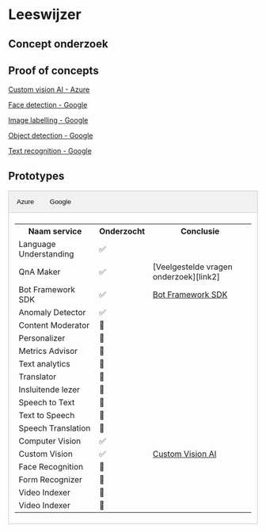 # Leeswijzer

## Concept onderzoek

## Proof of concepts

[Custom vision AI - Azure][Onderzoek customAI.pdf]

[Face detection - Google][Face detection - Google.zip]

[Image labelling - Google][Image labelling - Google.zip]

[Object detection - Google][Object detection - Google.zip]

[Text recognition - Google][Text recognition - Google.zip]

## Prototypes 

<!-- Tab links -->
<div class="tab">
  <button class="tablinks" onclick="openCity(event, 'Azure')">Azure</button>
  <button class="tablinks" onclick="openCity(event, 'Google')">Google</button>
</div>

<!-- Tab content -->
<div id="Azure" class="tabcontent" style="display: block;">
  <table style="margin-left: auto; margin-right: auto;">
    <tr>
        <th>Naam service</th>
        <th>Onderzocht</th>
        <th>Conclusie</th>
    </tr>
    <tr>
        <td>Language Understanding</td>
        <td>✅</td>
        <td></td>
    </tr>
    <tr>
        <td>QnA Maker</td>
        <td>✅</td>
        <td>[Veelgestelde vragen onderzoek][link2]</td>
    </tr>
    <tr>
        <td>Bot Framework SDK</td>
        <td>✅</td>
        <td><a href="https://github.com/teundeclercq/Research-AI-services/files/5769467/BotFramework.SDK.Microsoft.Azure.zip">Bot Framework SDK</a></td>
    </tr>
    <tr>
        <td>Anomaly Detector</td>
        <td>✅</td>
        <td></td>
    </tr>
    <tr>
        <td>Content Moderator</td>
        <td>🚫</td>
        <td></td>
    </tr>
    <tr>
        <td>Personalizer</td>
        <td>🚫</td>
        <td></td>
    </tr>
    <tr>
        <td>Metrics Advisor</td>
        <td>🚫</td>
        <td></td>
    </tr>
    <tr>
        <td>Text analytics</td>
        <td>🚫</td>
        <td></td>
    </tr>
    <tr>
        <td>Translator</td>
        <td>🚫</td>
        <td></td>
    </tr>    
    <tr>
        <td>Insluitende lezer</td>
        <td>🚫</td>
        <td></td>
    </tr>
    <tr>
        <td>Speech to Text</td>
        <td>🚫</td>
        <td></td>
    </tr>
    <tr>
        <td>Text to Speech</td>
        <td>🚫</td>
        <td></td>
    </tr>
    <tr>
        <td>Speech Translation </td>
        <td>🚫</td>
        <td></td>
    </tr>
    <tr>
        <td>Computer Vision</td>
        <td>✅</td>
        <td></td>
    </tr>
    <tr>
        <td>Custom Vision</td>
        <td>✅</td>
        <td><a href="https://github.com/teundeclercq/Research-AI-services/files/5768963/Onderzoek.customAI.pdf">Custom Vision AI</a></td>
    </tr>
    <tr>
        <td>Face Recognition</td>
        <td>🚫</td>
        <td></td>
    </tr>
    <tr>
        <td>Form Recognizer</td>
        <td>🚫</td>
        <td></td>
    </tr>
    <tr>
        <td>Video Indexer</td>
        <td>🚫</td>
        <td></td>
    </tr>    
    <tr>
        <td>Video Indexer</td>
        <td>🚫</td>
        <td></td>
    </tr>
  </table>
  

</div>

<div id="Google" class="tabcontent">
   <table>
    <tr>
       <th>Naam service</th>
       <th>Onderzocht</th>
       <th>Conclusie</th>
    </tr>
    <tr>
        <td>Face detection</td>   
        <td>✅</td>
        <td>
                    <a href="">POC onderzoek</a>
                    <br>
                    <a href="">Veelgestelde vragen onderzoek</a>
        </td>
    </tr>    
    <tr>
        <td>Text Recognition</td>   
        <td>✅</td>
        <td>
            <a href="">POC onderzoek</a>
            <br>
            <a href="">Veelgestelde vragen onderzoek</a>
        </td>
    </tr>
    <tr>
        <td>Dialogflow</td>   
        <td>✅</td>
        <td><a href="">Veelgestelde vragen onderzoek</a></td>
    </tr>
    <tr>
        <td>Image labelling</td>   
        <td>✅</td>
        <td><a href="">POC onderzoek</a></td>
    </tr>
    <tr>
        <td>Object detection</td>   
        <td>✅</td>
        <td><a href="">POC onderzoek</a></td>
    </tr>
    <tr>
        <td>Speech-to-text</td>   
        <td>🚫</td>
        <td></td>
    </tr>
    <tr>
        <td>Text-to-speech</td>   
        <td>🚫</td>
        <td></td>
    </tr>
    <tr>
        <td>Contact center AI</td>   
        <td>🚫</td>
        <td></td>
    </tr>
    <tr>
        <td>Natural Language</td>   
        <td>🚫</td>
        <td></td>
    </tr>
    <tr>
        <td>Translation</td>   
        <td>🚫</td>
        <td></td>
    </tr>
    <tr>
        <td>Vision OCR</td>   
        <td>🚫</td>
        <td></td>
    </tr>
    <tr>
        <td>Document AI API</td>   
        <td>🚫</td>
        <td></td>
    </tr>
    <tr>
        <td>Invoice parser</td>   
        <td>🚫</td>
        <td></td>
    </tr>
    <tr>
        <td>Form parser</td>   
        <td>🚫</td>
        <td></td>
    </tr>
    <tr>
        <td>Base OCR</td>   
        <td>🚫</td>
        <td></td>
    </tr>
    <tr>
        <td>Base OCR</td>   
        <td>🚫</td>
        <td></td>
    </tr>
    <tr>
        <td>Media Translation</td>   
        <td>🚫</td>
        <td></td>
    </tr>
    <tr>
        <td>Healthcare Natural Language</td>   
        <td>🚫</td>
        <td></td>
    </tr>
    <tr>
        <td>Recommendations AI</td>   
        <td>🚫</td>
        <td></td>
    </tr>
    
   </table>

</div>


<script>
function openCity(evt, cityName) {
  // Declare all variables
  var i, tabcontent, tablinks;

  // Get all elements with class="tabcontent" and hide them
  tabcontent = document.getElementsByClassName("tabcontent");
  for (i = 0; i < tabcontent.length; i++) {
    tabcontent[i].style.display = "none";
  }

  // Get all elements with class="tablinks" and remove the class "active"
  tablinks = document.getElementsByClassName("tablinks");
  for (i = 0; i < tablinks.length; i++) {
    tablinks[i].className = tablinks[i].className.replace(" active", "");
  }

  // Show the current tab, and add an "active" class to the button that opened the tab
  document.getElementById(cityName).style.display = "block";
  evt.currentTarget.className += " active";
} 
</script>

<style>
.tab {
  overflow: hidden;
  border: 1px solid #ccc;
  background-color: #f1f1f1;
}

/* Style the buttons that are used to open the tab content */
.tab button {
  background-color: inherit;
  float: left;
  border: none;
  outline: none;
  cursor: pointer;
  padding: 14px 16px;
  transition: 0.3s;
}

/* Change background color of buttons on hover */
.tab button:hover {
  background-color: #ddd;
}

/* Create an active/current tablink class */
.tab button.active {
  background-color: #ccc;
}

/* Style the tab content */
.tabcontent {
  display: none;
  padding: 6px 12px;
  border: 1px solid #ccc;
  border-top: none;
} 
</style>


[Schematische Cognitive Service.xlsx]:https://github.com/teundeclercq/Research-AI-services/files/5765295/Schematische.Cognitive.Service.xlsx
[Onderzoek customAI.pdf]:https://github.com/teundeclercq/Research-AI-services/files/5768963/Onderzoek.customAI.pdf
[Face detection - Google.zip]:https://github.com/teundeclercq/Research-AI-services/files/5769353/Face.detection.-.Google.zip
[Image labelling - Google.zip]:https://github.com/teundeclercq/Research-AI-services/files/5769356/Image.labelling.-.Google.zip
[Object detection - Google.zip]:https://github.com/teundeclercq/Research-AI-services/files/5769358/Object.detection.-.Google.zip
[Text recognition - Google.zip]:https://github.com/teundeclercq/Research-AI-services/files/5769359/Text.recognition.-.Google.zip
[BotFramework SDK Microsoft Azure.zip]:https://github.com/teundeclercq/Research-AI-services/files/5769467/BotFramework.SDK.Microsoft.Azure.zip


[Internbot.zip]:https://github.com/teundeclercq/Research-AI-services/files/5769471/Internbot.zip

[CV Checker.zip]:https://github.com/teundeclercq/Research-AI-services/files/5769469/CV.Checker.zip
